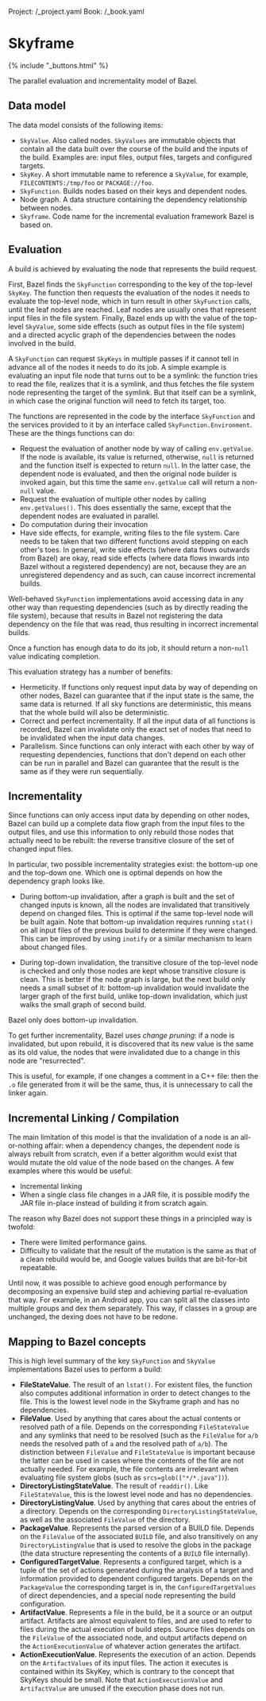 Project: /_project.yaml
Book: /_book.yaml

# Skyframe

{% include "_buttons.html" %}

The parallel evaluation and incrementality model of Bazel.

## Data model

The data model consists of the following items:

*   `SkyValue`. Also called nodes. `SkyValues` are immutable objects that
    contain all the data built over the course of the build and the inputs of
    the build. Examples are: input files, output files, targets and configured
    targets.
*   `SkyKey`. A short immutable name to reference a `SkyValue`, for example,
    `FILECONTENTS:/tmp/foo` or `PACKAGE://foo`.
*   `SkyFunction`. Builds nodes based on their keys and dependent nodes.
*   Node graph. A data structure containing the dependency relationship between
    nodes.
*   `Skyframe`. Code name for the incremental evaluation framework Bazel is
    based on.

## Evaluation

A build is achieved by evaluating the node that represents the build request.

First, Bazel finds the `SkyFunction` corresponding to the key of the top-level
`SkyKey`. The function then requests the evaluation of the nodes it needs to
evaluate the top-level node, which in turn result in other `SkyFunction` calls,
until the leaf nodes are reached. Leaf nodes are usually ones that represent
input files in the file system. Finally, Bazel ends up with the value of the
top-level `SkyValue`, some side effects (such as output files in the file
system) and a directed acyclic graph of the dependencies between the nodes
involved in the build.

A `SkyFunction` can request `SkyKeys` in multiple passes if it cannot tell in
advance all of the nodes it needs to do its job. A simple example is evaluating
an input file node that turns out to be a symlink: the function tries to read
the file, realizes that it is a symlink, and thus fetches the file system node
representing the target of the symlink. But that itself can be a symlink, in
which case the original function will need to fetch its target, too.

The functions are represented in the code by the interface `SkyFunction` and the
services provided to it by an interface called `SkyFunction.Environment`. These
are the things functions can do:

*   Request the evaluation of another node by way of calling `env.getValue`. If
    the node is available, its value is returned, otherwise, `null` is returned
    and the function itself is expected to return `null`. In the latter case,
    the dependent node is evaluated, and then the original node builder is
    invoked again, but this time the same `env.getValue` call will return a
    non-`null` value.
*   Request the evaluation of multiple other nodes by calling `env.getValues()`.
    This does essentially the same, except that the dependent nodes are
    evaluated in parallel.
*   Do computation during their invocation
*   Have side effects, for example, writing files to the file system. Care needs
    to be taken that two different functions avoid stepping on each other's
    toes. In general, write side effects (where data flows outwards from Bazel)
    are okay, read side effects (where data flows inwards into Bazel without a
    registered dependency) are not, because they are an unregistered dependency
    and as such, can cause incorrect incremental builds.

Well-behaved `SkyFunction` implementations avoid accessing data in any other way
than requesting dependencies (such as by directly reading the file system),
because that results in Bazel not registering the data dependency on the file
that was read, thus resulting in incorrect incremental builds.

Once a function has enough data to do its job, it should return a non-`null`
value indicating completion.

This evaluation strategy has a number of benefits:

*   Hermeticity. If functions only request input data by way of depending on
    other nodes, Bazel can guarantee that if the input state is the same, the
    same data is returned. If all sky functions are deterministic, this means
    that the whole build will also be deterministic.
*   Correct and perfect incrementality. If all the input data of all functions
    is recorded, Bazel can invalidate only the exact set of nodes that need to
    be invalidated when the input data changes.
*   Parallelism. Since functions can only interact with each other by way of
    requesting dependencies, functions that don't depend on each other can be
    run in parallel and Bazel can guarantee that the result is the same as if
    they were run sequentially.

## Incrementality

Since functions can only access input data by depending on other nodes, Bazel
can build up a complete data flow graph from the input files to the output
files, and use this information to only rebuild those nodes that actually need
to be rebuilt: the reverse transitive closure of the set of changed input files.

In particular, two possible incrementality strategies exist: the bottom-up one
and the top-down one. Which one is optimal depends on how the dependency graph
looks like.

*   During bottom-up invalidation, after a graph is built and the set of changed
    inputs is known, all the nodes are invalidated that transitively depend on
    changed files. This is optimal if the same top-level node will be built
    again. Note that bottom-up invalidation requires running `stat()` on all
    input files of the previous build to determine if they were changed. This
    can be improved by using `inotify` or a similar mechanism to learn about
    changed files.

*   During top-down invalidation, the transitive closure of the top-level node
    is checked and only those nodes are kept whose transitive closure is clean.
    This is better if the node graph is large, but the next build only needs a
    small subset of it: bottom-up invalidation would invalidate the larger graph
    of the first build, unlike top-down invalidation, which just walks the small
    graph of second build.

Bazel only does bottom-up invalidation.

To get further incrementality, Bazel uses _change pruning_: if a node is
invalidated, but upon rebuild, it is discovered that its new value is the same
as its old value, the nodes that were invalidated due to a change in this node
are "resurrected".

This is useful, for example, if one changes a comment in a C++ file: then the
`.o` file generated from it will be the same, thus, it is unnecessary to call
the linker again.

## Incremental Linking / Compilation

The main limitation of this model is that the invalidation of a node is an
all-or-nothing affair: when a dependency changes, the dependent node is always
rebuilt from scratch, even if a better algorithm would exist that would mutate
the old value of the node based on the changes. A few examples where this would
be useful:

*   Incremental linking
*   When a single class file changes in a JAR file, it is possible
    modify the JAR file in-place instead of building it from scratch again.

The reason why Bazel does not support these things in a principled way
is twofold:

*   There were limited performance gains.
*   Difficulty to validate that the result of the mutation is the same as that
    of a clean rebuild would be, and Google values builds that are bit-for-bit
    repeatable.

Until now, it was possible to achieve good enough performance by decomposing an
expensive build step and achieving partial re-evaluation that way. For example,
in an Android app, you can split all the classes into multiple groups and dex
them separately. This way, if classes in a group are unchanged, the dexing does
not have to be redone.

## Mapping to Bazel concepts

This is high level summary of the key `SkyFunction` and `SkyValue`
implementations Bazel uses to perform a build:

*   **FileStateValue**. The result of an `lstat()`. For existent files, the
    function also computes additional information in order to detect changes to
    the file. This is the lowest level node in the Skyframe graph and has no
    dependencies.
*   **FileValue**. Used by anything that cares about the actual contents or
    resolved path of a file. Depends on the corresponding `FileStateValue` and
    any symlinks that need to be resolved (such as the `FileValue` for `a/b`
    needs the resolved path of `a` and the resolved path of `a/b`). The
    distinction between `FileValue` and `FileStateValue` is important because
    the latter can be used in cases where the contents of the file are not
    actually needed. For example, the file contents are irrelevant when
    evaluating file system globs (such as `srcs=glob(["*/*.java"])`).
*   **DirectoryListingStateValue**. The result of `readdir()`. Like
    `FileStateValue`, this is the lowest level node and has no dependencies.
*   **DirectoryListingValue**. Used by anything that cares about the entries of
    a directory. Depends on the corresponding `DirectoryListingStateValue`, as
    well as the associated `FileValue` of the directory.
*   **PackageValue**. Represents the parsed version of a BUILD file. Depends on
    the `FileValue` of the associated `BUILD` file, and also transitively on any
    `DirectoryListingValue` that is used to resolve the globs in the package
    (the data structure representing the contents of a `BUILD` file internally).
*   **ConfiguredTargetValue**. Represents a configured target, which is a tuple
    of the set of actions generated during the analysis of a target and
    information provided to dependent configured targets. Depends on the
    `PackageValue` the corresponding target is in, the `ConfiguredTargetValues`
    of direct dependencies, and a special node representing the build
    configuration.
*   **ArtifactValue**. Represents a file in the build, be it a source or an
    output artifact. Artifacts are almost equivalent to files, and are used to
    refer to files during the actual execution of build steps. Source files
    depends on the `FileValue` of the associated node, and output artifacts
    depend on the `ActionExecutionValue` of whatever action generates the
    artifact.
*   **ActionExecutionValue**. Represents the execution of an action. Depends on
    the `ArtifactValues` of its input files. The action it executes is contained
    within its SkyKey, which is contrary to the concept that SkyKeys should be
    small. Note that `ActionExecutionValue` and `ArtifactValue` are unused if
    the execution phase does not run.
